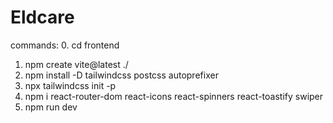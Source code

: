 # Eldcare

commands:
0. cd frontend
1. npm create vite@latest ./
2. npm install -D tailwindcss postcss autoprefixer
3. npx tailwindcss init -p
4. npm i react-router-dom react-icons react-spinners react-toastify swiper
5. npm run dev
